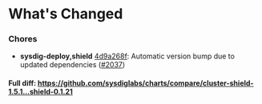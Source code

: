 # What's Changed

### Chores
- **sysdig-deploy,shield** [4d9a268f](https://github.com/sysdiglabs/charts/commit/4d9a268fb941a3bf737131238c6207ef4ec0fc6b): Automatic version bump due to updated dependencies ([#2037](https://github.com/sysdiglabs/charts/issues/2037))
#### Full diff: https://github.com/sysdiglabs/charts/compare/cluster-shield-1.5.1...shield-0.1.21
